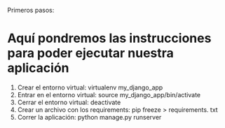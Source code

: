 Primeros pasos:
# Aquí pondremos las instrucciones para poder ejecutar nuestra aplicación
1) Crear el entorno virtual: virtualenv my_django_app
2) Entrar en el entorno virtual: source my_django_app/bin/activate
3) Cerrar el entorno virtual: deactivate
5) Crear un archivo con los requirements: pip freeze > requirements. txt
6) Correr la aplicación: python manage.py runserver
